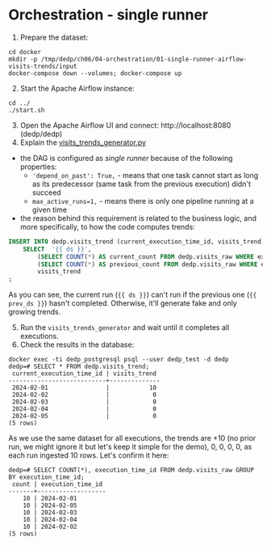 # Orchestration - single runner

1. Prepare the dataset:
```
cd docker
mkdir -p /tmp/dedp/ch06/04-orchestration/01-single-runner-airflow-visits-trends/input
docker-compose down --volumes; docker-compose up
```

2. Start the Apache Airflow instance:
```
cd ../
./start.sh
```
3. Open the Apache Airflow UI and connect: http://localhost:8080 (dedp/dedp)
4. Explain the [visits_trends_generator.py](dags%2Fvisits_trends_generator.py)
* the DAG is configured as _single runner_ because of the following properties:
  * `'depend_on_past': True,` - means that one task cannot start as long as its predecessor (same task from the previous
  execution) didn't succeed
  * `max_active_runs=1,` - means there is only one pipeline running at a given time
* the reason behind this requirement is related to the business logic, and more specifically, to how the 
  code computes trends: 
```sql
INSERT INTO dedp.visits_trend (current_execution_time_id, visits_trend)
    SELECT  '{{ ds }}',
        (SELECT COUNT(*) AS current_count FROM dedp.visits_raw WHERE execution_time_id = '{{ ds }}') -
        (SELECT COUNT(*) AS previous_count FROM dedp.visits_raw WHERE execution_time_id = '{{ prev_ds }}') AS
        visits_trend
;
```
As you can see, the current run (`{{ ds }}`) can't run if the previous one (`{{ prev_ds }}`) hasn't completed.
Otherwise, it'll generate fake and only growing trends.

5. Run the `visits_trends_generator` and wait until it completes all executions.
6. Check the results in the database:
```
docker exec -ti dedp_postgresql psql --user dedp_test -d dedp
dedp=# SELECT * FROM dedp.visits_trend;
 current_execution_time_id | visits_trend 
---------------------------+--------------
 2024-02-01                |           10
 2024-02-02                |            0
 2024-02-03                |            0
 2024-02-04                |            0
 2024-02-05                |            0
(5 rows)
``` 
As we use the same dataset for all executions, the trends are +10 (no prior run, we might ignore it but let's keep
it simple for the demo), 0, 0, 0, 0, as each run ingested 10 rows. Let's confirm it here:

```
dedp=# SELECT COUNT(*), execution_time_id FROM dedp.visits_raw GROUP BY execution_time_id;
 count | execution_time_id 
-------+-------------------
    10 | 2024-02-01
    10 | 2024-02-05
    10 | 2024-02-03
    10 | 2024-02-04
    10 | 2024-02-02
(5 rows)
```